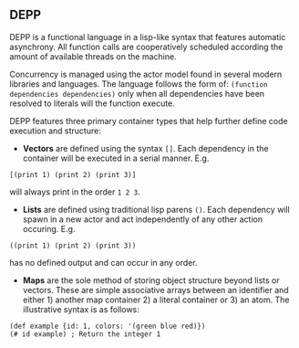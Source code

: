 ## DEPP

DEPP is a functional language in a lisp-like syntax that features automatic asynchrony.
All function calls are cooperatively scheduled according the amount of available threads
on the machine.

Concurrency is managed using the actor model found in several modern libraries and languages.
The language follows the form of: `(function dependencies dependencies)` only when all dependencies
have been resolved to literals will the function execute.

DEPP features three primary container types that help further define code execution and structure:

* __Vectors__ are defined using the syntax `[]`. Each dependency in the container will be executed
in a serial manner. E.g.
```
[(print 1) (print 2) (print 3)]
```
will always print in the order `1 2 3`.

* __Lists__ are defined using traditional lisp parens `()`. Each dependency will spawn in a new actor
and act independently of any other action occuring. E.g.
```
((print 1) (print 2) (print 3))
```
has no defined output and can occur in any order.

* __Maps__ are the sole method of storing object structure beyond lists or vectors. These are simple
associative arrays between an identifier and either 1) another map container 2) a literal container
or 3) an atom. The illustrative syntax is as follows:

```
(def example {id: 1, colors: '(green blue red)})
(# id example) ; Return the integer 1
```
